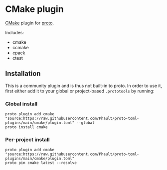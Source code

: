 # CMake plugin

[CMake](https://cmake.org) plugin for [proto](https://github.com/moonrepo/proto).

Includes:

- cmake
- ccmake
- cpack
- ctest

## Installation

This is a community plugin and is thus not built-in to proto. In order to use it, first either add it to your global or project-based `.prototools` by running:

### Global install

```shell
proto plugin add cmake "source:https://raw.githubusercontent.com/Phault/proto-toml-plugins/main/cmake/plugin.toml" --global
proto install cmake
```

### Per-project install

```shell
proto plugin add cmake "source:https://raw.githubusercontent.com/Phault/proto-toml-plugins/main/cmake/plugin.toml"
proto pin cmake latest --resolve
```
